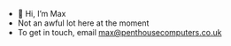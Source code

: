 - 👋 Hi, I’m Max
- Not an awful lot here at the moment
- To get in touch, email [max@penthousecomputers.co.uk](mailto:max@penthousecomputers.co.uk)
